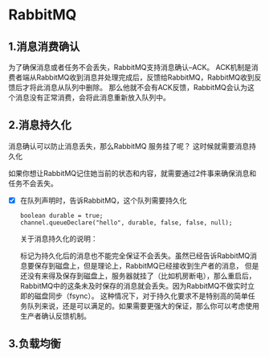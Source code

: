 
# RabbitMQ 

## 1.消息消费确认

 为了确保消息或者任务不会丢失，RabbitMQ支持消息确认–ACK。
 ACK机制是消费者端从RabbitMQ收到消息并处理完成后，反馈给RabbitMQ，RabbitMQ收到反馈后才将此消息从队列中删除。
 那么他就不会有ACK反馈，RabbitMQ会认为这个消息没有正常消费，会将此消息重新放入队列中。
 
 
## 2.消息持久化 

 消息确认可以防止消息丢失，那么RabbitMQ 服务挂了呢？
 这时候就需要消息持久化
 
 如果你想让RabbitMQ记住她当前的状态和内容，就需要通过2件事来确保消息和任务不会丢失。 
 
 - [x] 在队列声明时，告诉RabbitMQ，这个队列需要持久化
 
   ```
   boolean durable = true;
   channel.queueDeclare("hello", durable, false, false, null);
   ```
  
     关于消息持久化的说明： 
     
     标记为持久化后的消息也不能完全保证不会丢失。虽然已经告诉RabbitMQ消息要保存到磁盘上，但是理论上，RabbitMQ已经接收到生产者的消息，
     但是还没有来得及保存到磁盘上，服务器就挂了（比如机房断电），那么重启后，RabbitMQ中的这条未及时保存的消息就会丢失。因为RabbitMQ不做实时立即的磁盘同步（fsync）。
     这种情况下，对于持久化要求不是特别高的简单任务队列来说，还是可以满足的。如果需要更强大的保证，那么你可以考虑使用生产者确认反馈机制。
     
## 3.负载均衡     
